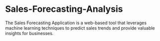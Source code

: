 # Sales-Forecasting-Analysis
The Sales Forecasting Application is a web-based tool that leverages machine learning techniques to predict sales trends and provide valuable insights for businesses. 
